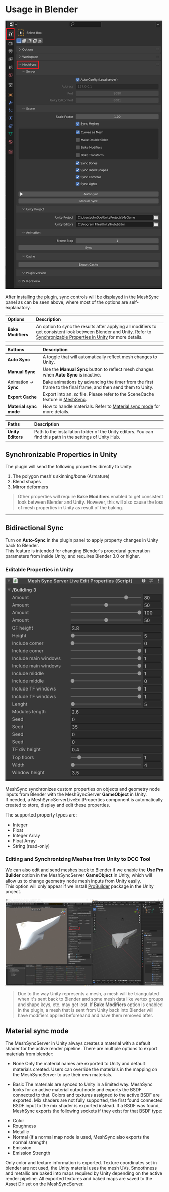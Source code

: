 # Usage in Blender

<img src="images/MeshSyncClientBlender.png" alt="drawing" width="500"/>

After [installing the plugin](Installation.md), sync controls will be displayed in the MeshSync panel
as can be seen above, where most of the options are self-explanatory.

|**Options** |**Description** |
|:---       |:---|
| **Bake Modifiers** | An option to sync the results after applying all modifiers to get consistent look between Blender and Unity. Refer to [Synchronizable Properties in Unity](#synchronizable-Properties-in-unity) for more details. |

|**Buttons** |**Description** |
|:---       |:---|
| **Auto Sync**             | A toggle that will automatically reflect mesh changes to Unity.|
| **Manual Sync**           | Use the **Manual Sync** button to reflect mesh changes when **Auto Sync** is inactive.|
| Animation &rarr; **Sync** | Bake animations by advancing the timer from the first frame to the final frame, and then send them to Unity.|
| **Export Cache** | Export into an *.sc* file. Please refer to the SceneCache feature in [MeshSync](https://docs.unity3d.com/Packages/com.unity.meshsync@latest).|
| **Material sync mode**    | How to handle materials. Refer to [Material sync mode](#Material-sync-mode) for more details.|

|**Paths** |**Description**|
|:---       |:---|
| **Unity Editors** | Path to the installation folder of the Unity editors. You can find this path in the settings of Unity Hub.| 

## Synchronizable Properties in Unity

The plugin will send the following properties directly to Unity:
1. The polygon mesh's skinning/bone (Armature) 
2. Blend shapes
3. Mirror deformers 

> Other properties will require **Bake Modifiers** enabled to get consistent look between Blender and Unity.
> However, this will also cause the loss of mesh properties in Unity as result of the baking.

---

## Bidirectional Sync

Turn on **Auto-Sync** in the plugin panel to apply property changes in Unity back to Blender.  
This feature is intended for changing Blender's procedural generation parameters from inside Unity, and 
requires Blender 3.0 or higher.


### Editable Properties in Unity

![](images/MeshSyncServerLiveEditProperties.png)

MeshSync synchronizes custom properties on objects and geometry node inputs from Blender 
with the MeshSyncServer **GameObject** in Unity.  
If needed, a MeshSyncServerLiveEditProperties component is automatically created to store, display and edit these properties.

The supported property types are:
* Integer
* Float
* Integer Array
* Float Array
* String (read-only)

### Editing and Synchronizing Meshes from Unity to DCC Tool

We can also edit and send meshes back to Blender if we enable the **Use Pro Builder** option 
in the MeshSyncServer **GameObject** in Unity, which will allow us to change geometry node mesh inputs 
from Unity easily.  
This option will only appear if we install [ProBuilder](https://docs.unity3d.com/Packages/com.unity.probuilder@5.0/manual/index.html) package in the Unity project.

![](images/MeshSyncClientBlender_ProBuilder.png)


> Due to the way Unity represents a mesh, a mesh will be triangulated when it's sent back to Blender 
> and some mesh data like vertex groups and shape keys, etc. may get lost. 
> If **Bake Modifiers** option is enabled in the plugin, 
> a mesh that is sent from Unity back into Blender will have modifiers applied beforehand and have them removed after.

## Material sync mode

The MeshSyncServer in Unity always creates a material with a default shader for the active render pipeline.
There are multiple options to export materials from blender:

* None
Only the material names are exported to Unity and default materials created. Users can override the materials in the mapping on the MeshSyncServer to use their own materials.

* Basic
The materials are synced to Unity in a limited way.
MeshSync looks for an active material output node and exports the BSDF connected to that.
Colors and textures assigned to the active BSDF are exported.
Mix shaders are not fully supported, the first found connected BSDF input to the mix shader is exported instead.
If a BSDF was found, MeshSync exports the following sockets if they exist for that BSDF type:
- Color
- Roughness
- Metallic
- Normal (if a normal map node is used, MeshSync also exports the normal strength)
- Emission
- Emission Strength

Only color and texture information is exported. 
Texture coordinates set in blender are not used, the Unity material uses the mesh UVs.
Smoothness and metallic are baked into maps required by Unity depending on the active render pipeline.
All exported textures and baked maps are saved to the Asset Dir set on the MeshSyncServer.